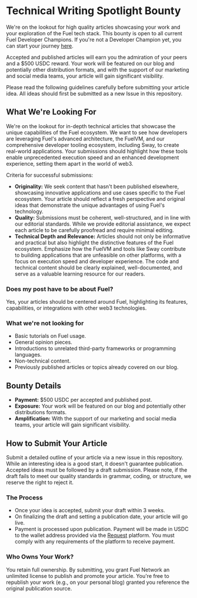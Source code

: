 # Technical Writing Spotlight Bounty

We're on the lookout for high quality articles showcasing your work and your exploration of the Fuel tech stack. This bounty is open to all current Fuel Developer Champions. If you're not a Developer Champion yet, you can start your journey [here](https://github.com/fuel-champions/start-here).

Accepted and published articles will earn you the admiration of your peers and a $500 USDC reward. Your work will be featured on our blog and potentially other distribution formats, and with the support of our marketing and social media teams, your article will gain significant visibility.

Please read the following guidelines carefully before submitting your article idea. All ideas should first be submitted as a new Issue in this repository.

## What We're Looking For

We're on the lookout for in-depth technical articles that showcase the unique capabilities of the Fuel ecosystem. We want to see how developers are leveraging Fuel's advanced architecture, the FuelVM, and our comprehensive developer tooling ecosystem, including Sway, to create real-world applications. Your submissions should highlight how these tools enable unprecedented execution speed and an enhanced development experience, setting them apart in the world of web3.

Criteria for successful submissions:

- **Originality:** We seek content that hasn't been published elsewhere, showcasing innovative applications and use cases specific to the Fuel ecosystem. Your article should reflect a fresh perspective and original ideas that demonstrate the unique advantages of using Fuel's technology.
- **Quality:** Submissions must be coherent, well-structured, and in line with our editorial standards. While we provide editorial assistance, we expect each article to be carefully proofread and require minimal editing.
- **Technical Depth and Relevance:** Articles should not only be informative and practical but also highlight the distinctive features of the Fuel ecosystem. Emphasize how the FuelVM and tools like Sway contribute to building applications that are unfeasible on other platforms, with a focus on execution speed and developer experience. The code and technical content should be clearly explained, well-documented, and serve as a valuable learning resource for our readers.

### Does my post have to be about Fuel?

Yes, your articles should be centered around Fuel, highlighting its features, capabilities, or integrations with other web3 technologies.

### What we're not looking for

- Basic tutorials on Fuel usage.
- General opinion pieces.
- Introductions to unrelated third-party frameworks or programming languages.
- Non-technical content.
- Previously published articles or topics already covered on our blog.

## Bounty Details

- **Payment:** $500 USDC per accepted and published post.
- **Exposure:** Your work will be featured on our blog and potentially other distributions formats.
- **Amplification:** With the support of our marketing and social media teams, your article will gain significant visibility.

## **How to Submit Your Article**

Submit a detailed outline of your article via a new issue in this repository. While an interesting idea is a good start, it doesn't guarantee publication. Accepted ideas must be followed by a draft submission. Please note, if the draft fails to meet our quality standards in grammar, coding, or structure, we reserve the right to reject it.

### **The Process**

- Once your idea is accepted, submit your draft within 3 weeks.
- On finalizing the draft and setting a publication date, your article will go live.
- Payment is processed upon publication. Payment will be made in USDC to the wallet address provided via the [Request](https://www.request.finance/) platform. You must comply with any requirements of the platform to receive payment.

### **Who Owns Your Work?**

You retain full ownership. By submitting, you grant Fuel Network an unlimited license to publish and promote your article. You're free to republish your work (e.g., on your personal blog) granted you reference the original publication source.